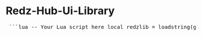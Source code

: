 # Redz-Hub-Ui-Library

<pre> ```lua -- Your Lua script here local redzlib = loadstring(game:HttpGet("https://raw.githubusercontent.com/REDzHUB/RedzLibV5/main/Source.Lua"))() -- rest of the code... ``` </pre>
